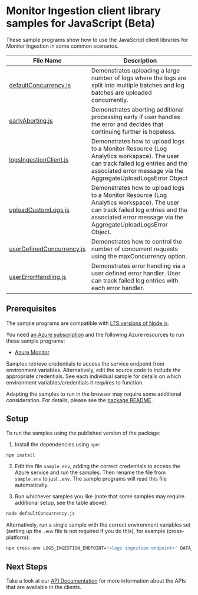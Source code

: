 # Monitor Ingestion client library samples for JavaScript (Beta)

These sample programs show how to use the JavaScript client libraries for Monitor Ingestion in some common scenarios.

| **File Name**                                       | **Description**                                                                                                                                                                                  |
| --------------------------------------------------- | ------------------------------------------------------------------------------------------------------------------------------------------------------------------------------------------------ |
| [defaultConcurrency.js][defaultconcurrency]         | Demonstrates uploading a large number of logs where the logs are split into multiple batches and log batches are uploaded concurrently.                                                          |
| [earlyAborting.js][earlyaborting]                   | Demonstrates aborting additional processing early if user handles the error and decides that continuing further is hopeless.                                                                     |
| [logsIngestionClient.js][logsingestionclient]       | Demonstrates how to upload logs to a Monitor Resource (Log Analytics workspace). The user can track failed log entries and the associated error message via the AggregateUploadLogsError Object  |
| [uploadCustomLogs.js][uploadcustomlogs]             | Demonstrates how to upload logs to a Monitor Resource (Log Analytics workspace). The user can track failed log entries and the associated error message via the AggregateUploadLogsError Object. |
| [userDefinedConcurrency.js][userdefinedconcurrency] | Demonstrates how to control the number of concurrent requests using the maxConcurrency option.                                                                                                   |
| [userErrorHandling.js][usererrorhandling]           | Demonstrates error handling via a user defined error handler. User can track failed log entries with each error handler.                                                                         |

## Prerequisites

The sample programs are compatible with [LTS versions of Node.js](https://github.com/nodejs/release#release-schedule).

You need [an Azure subscription][freesub] and the following Azure resources to run these sample programs:

- [Azure Monitor][createinstance_azuremonitor]

Samples retrieve credentials to access the service endpoint from environment variables. Alternatively, edit the source code to include the appropriate credentials. See each individual sample for details on which environment variables/credentials it requires to function.

Adapting the samples to run in the browser may require some additional consideration. For details, please see the [package README][package].

## Setup

To run the samples using the published version of the package:

1. Install the dependencies using `npm`:

```bash
npm install
```

2. Edit the file `sample.env`, adding the correct credentials to access the Azure service and run the samples. Then rename the file from `sample.env` to just `.env`. The sample programs will read this file automatically.

3. Run whichever samples you like (note that some samples may require additional setup, see the table above):

```bash
node defaultConcurrency.js
```

Alternatively, run a single sample with the correct environment variables set (setting up the `.env` file is not required if you do this), for example (cross-platform):

```bash
npx cross-env LOGS_INGESTION_ENDPOINT="<logs ingestion endpoint>" DATA_COLLECTION_RULE_ID="<data collection rule id>" STREAM_NAME="<stream name>" node defaultConcurrency.js
```

## Next Steps

Take a look at our [API Documentation][apiref] for more information about the APIs that are available in the clients.

[defaultconcurrency]: https://github.com/Azure/azure-sdk-for-js/blob/main/sdk/monitor/monitor-ingestion/samples/v1-beta/javascript/defaultConcurrency.js
[earlyaborting]: https://github.com/Azure/azure-sdk-for-js/blob/main/sdk/monitor/monitor-ingestion/samples/v1-beta/javascript/earlyAborting.js
[logsingestionclient]: https://github.com/Azure/azure-sdk-for-js/blob/main/sdk/monitor/monitor-ingestion/samples/v1-beta/javascript/logsIngestionClient.js
[uploadcustomlogs]: https://github.com/Azure/azure-sdk-for-js/blob/main/sdk/monitor/monitor-ingestion/samples/v1-beta/javascript/uploadCustomLogs.js
[userdefinedconcurrency]: https://github.com/Azure/azure-sdk-for-js/blob/main/sdk/monitor/monitor-ingestion/samples/v1-beta/javascript/userDefinedConcurrency.js
[usererrorhandling]: https://github.com/Azure/azure-sdk-for-js/blob/main/sdk/monitor/monitor-ingestion/samples/v1-beta/javascript/userErrorHandling.js
[apiref]: https://docs.microsoft.com/javascript/api/
[freesub]: https://azure.microsoft.com/free/
[createinstance_azuremonitor]: https://docs.microsoft.com/azure/azure-monitor/
[package]: https://github.com/Azure/azure-sdk-for-js/tree/main/sdk/monitor/monitor-ingestion/README.md
